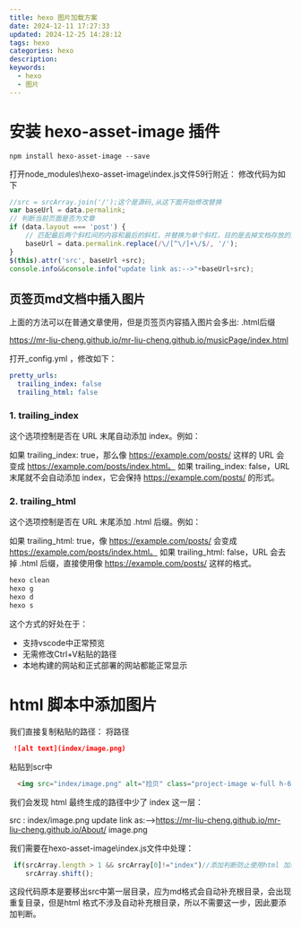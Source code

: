 ```yaml
---
title: hexo 图片加载方案
date: 2024-12-11 17:27:33
updated: 2024-12-25 14:28:12
tags: hexo
categories: hexo
description: 
keywords:
  - hexo
  - 图片
---
```


# 安装 hexo-asset-image 插件

```
npm install hexo-asset-image --save
```

打开node_modules\hexo-asset-image\index.js文件59行附近：
修改代码为如下

```js
//src = srcArray.join('/');这个是源码,从这下面开始修改替换
var baseUrl = data.permalink;
// 判断当前页面是否为文章
if (data.layout === 'post') {
    // 匹配最后两个斜杠间的内容和最后的斜杠，并替换为单个斜杠，目的是去掉文档存放的文件夹名
    baseUrl = data.permalink.replace(/\/[^\/]+\/$/, '/'); 
}
$(this).attr('src', baseUrl +src);
console.info&&console.info("update link as:-->"+baseUrl+src);
```

## 页签页md文档中插入图片

上面的方法可以在普通文章使用，但是页签页内容插入图片会多出: .html后缀

https://mr-liu-cheng.github.io/mr-liu-cheng.github.io/musicPage/index.html

打开_config.yml ，修改如下：

```yml
pretty_urls:
  trailing_index: false
  trailing_html: false
```

### 1. trailing_index

这个选项控制是否在 URL 末尾自动添加 index。例如：

如果 trailing_index: true，那么像 https://example.com/posts/ 这样的 URL 会变成 https://example.com/posts/index.html。
如果 trailing_index: false，URL 末尾就不会自动添加 index，它会保持 https://example.com/posts/ 的形式。

### 2. trailing_html

这个选项控制是否在 URL 末尾添加 .html 后缀。例如：

如果 trailing_html: true，像 https://example.com/posts/ 会变成 https://example.com/posts/index.html。
如果 trailing_html: false，URL 会去掉 .html 后缀，直接使用像 https://example.com/posts/ 这样的格式。

```bash
hexo clean
hexo g
hexo d
hexo s
```

这个方式的好处在于：

* 支持vscode中正常预览
* 无需修改Ctrl+V粘贴的路径
* 本地构建的网站和正式部署的网站都能正常显示



# html 脚本中添加图片
我们直接复制粘贴的路径：
将路径
``` md
 ![alt text](index/image.png)
```
粘贴到scr中
``` html
  <img src="index/image.png" alt="捡贝" class="project-image w-full h-64 object-cover" />
```

我们会发现 html 最终生成的路径中少了 index 这一层：

src : index/image.png
update link as:-->https://mr-liu-cheng.github.io/mr-liu-cheng.github.io/About/   image.png

我们需要在hexo-asset-image\index.js文件中处理：
``` js
 if(srcArray.length > 1 && srcArray[0]!="index")//添加判断防止使用html 加载图片时会抹去index层级
    srcArray.shift();
```
这段代码原本是要移出src中第一层目录，应为md格式会自动补充根目录，会出现重复目录，但是html 格式不涉及自动补充根目录，所以不需要这一步，因此要添加判断。